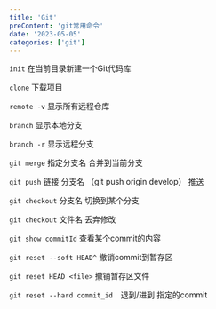 ```yaml
---
title: 'Git'
preContent: 'git常用命令'
date: '2023-05-05'
categories: ['git']
---
```


`init` 在当前目录新建一个Git代码库

`clone`  下载项目

`remote -v` 显示所有远程仓库

`branch`  显示本地分支

`branch -r`  显示远程分支



`git merge` 指定分支名   合并到当前分支

`git push` 链接 分支名  （git push origin develop） 推送

`git checkout` 分支名  切换到某个分支

`git checkout` 文件名  丢弃修改

`git show commitId` 查看某个commit的内容


`git reset --soft HEAD^`  撤销commit到暂存区

`git reset HEAD <file>`  撤销暂存区文件

`git reset --hard commit_id  `退到/进到 指定的commit
